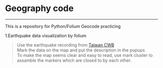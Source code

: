 # Geography code
---
This is a repository for Python/Folium Geocode practicing

1.Earthquake data visualization by folium <br/>
> Use the earthquake recording from [Taiwan CWB](https://www.cwb.gov.tw/V7/earthquake/)<br/>
> Mark the data on the map and put the description in the popups <br/>
> To make the map seems clear and easy to read, use mark cluster to assamble the markers which are closed to by each other.<br/>
